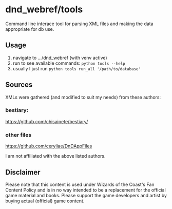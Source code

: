 
# dnd_webref/tools

Command line interace tool for parsing XML files and making the data appropriate for db use.

## Usage
1. navigate to .../dnd_webref (with venv active)
2. run to see available commands:
```python tools --help```
3. usually I just run
```python tools run_all '/path/to/database'```
  
## Sources
XMLs were gathered (and modified to suit my needs) from these authors:

### bestiary:

https://github.com/chisaipete/bestiary/

### other files

https://github.com/ceryliae/DnDAppFiles

I am not affiliated with the above listed authors.
  
## Disclaimer
Please note that this content is used under Wizards of the Coast's Fan Content Policy and is in no way intended to be a replacement for the official game material and books. Please support the game developers and artist by buying actual (official) game content.

